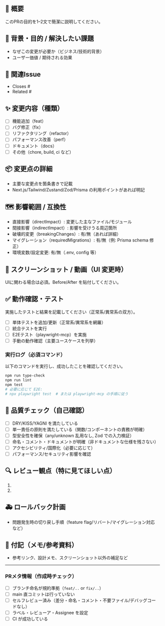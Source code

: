 <!--
PR作成前に必ず以下を確認してください：
- 1PR = 1機能/1修正（最小実装単位）
- ブランチ命名: feat/<機能名> または fix/<修正名>（日本語可）
- mainブランチへの直接コミット禁止／セルフレビュー実施済み
- CIの型チェック・lint・テストがすべて成功
参照: @ai-rules/pr-guide.md, @ai-rules/development-process-guide.md, @ai-rules/testing-qa-guide.md, @ai-rules/coding-standards.md, @ai-rules/tech-stack-guide.md
-->

## 📝 概要

このPRの目的を1–2文で簡潔に説明してください。

## 🎯 背景・目的 / 解決したい課題

- なぜこの変更が必要か（ビジネス/技術的背景）
- ユーザー価値 / 期待される効果

## 🔗 関連Issue

- Closes #
- Related #

## ✨ 変更内容（種類）

- [ ] 機能追加（feat）
- [ ] バグ修正（fix）
- [ ] リファクタリング（refactor）
- [ ] パフォーマンス改善（perf）
- [ ] ドキュメント（docs）
- [ ] その他（chore, build, ci など）

## 📦 変更点の詳細

- 主要な変更点を箇条書きで記載
- Next.js/Tailwind/Zustand/Zod/Prisma の利用ポイントがあれば明記

## 🗺️ 影響範囲 / 互換性

- 直接影響（directImpact）: 変更した主なファイル/モジュール
- 間接影響（indirectImpact）: 影響を受けうる周辺箇所
- 破壊的変更（breakingChanges）: 有/無（あれば詳細）
- マイグレーション（requiredMigrations）: 有/無（例: Prisma schema 修正）
- 環境変数/設定変更: 有/無（.env, config 等）

## 👀 スクリーンショット / 動画（UI 変更時）

UIに関わる場合は必須。Before/After を貼付してください。

## ✅ 動作確認・テスト

実施したテストと結果を記載してください（正常系/異常系の双方）。

- [ ] 単体テストを追加/更新（正常系/異常系を網羅）
- [ ] 統合テストを実行
- [ ] E2Eテスト（playwright-mcp）を実施
- [ ] 手動の動作確認（主要ユースケースを列挙）

### 実行ログ（必須コマンド）

以下のコマンドを実行し、成功したことを確認してください。

```bash
npm run type-check
npm run lint
npm test
# 必要に応じて E2E:
# npx playwright test  # または playwright-mcp の手順に従う
```

## 🧰 品質チェック（自己確認）

- [ ] DRY/KISS/YAGNI を満たしている
- [ ] 単一責任の原則を満たしている（関数/コンポーネントの責務が明確）
- [ ] 型安全性を確保（any/unknown 乱用なし, Zod での入力検証）
- [ ] 命名・コメント・ドキュメントが明確（非ドキュメントな仕様を残さない）
- [ ] アクセシビリティ/国際化（必要に応じて）
- [ ] パフォーマンス/セキュリティ影響を確認

## 🔍 レビュー観点（特に見てほしい点）

1.
2.

## 🚑 ロールバック計画

- 問題発生時の切り戻し手順（feature flag/リバート/マイグレーション対応 など）

## 🧾 付記（メモ/参考資料）

- 参考リンク、設計メモ、スクリーンショット以外の補足など

---

### PRメタ情報（作成時チェック）

- [ ] ブランチ命名が規約準拠（`feat/..` or `fix/..`）
- [ ] main 直コミットは行っていない
- [ ] セルフレビュー済み（差分・命名・コメント・不要ファイル/デバッグコードなし）
- [ ] ラベル・レビューア・Assignee を設定
- [ ] CI が成功している
